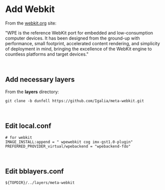 # Add Webkit

From the [webkit.org](https://webkit.org/wpe/#:~:text=WPE%20is%20the%20reference%20WebKit,countless%20platforms%20and%20target%20devices.) site:

"WPE is the reference WebKit port for embedded and low-consumption computer devices. It has been designed from the ground-up with performance, small footprint, accelerated content rendering, and simplicity of deployment in mind, bringing the excellence of the WebKit engine to countless platforms and target devices."

&nbsp;

## Add necessary layers

From the **layers** directory:

```
git clone -b dunfell https://github.com/Igalia/meta-webkit.git
```

&nbsp;

## Edit local.conf

```
# for webkit
IMAGE_INSTALL:append = " wpewebkit cog imx-gst1.0-plugin"
PREFERRED_PROVIDER_virtual/wpebackend = "wpebackend-fdo"
```

&nbsp;

## Edit bblayers.conf

```
${TOPDIR}/../layers/meta-webkit
```